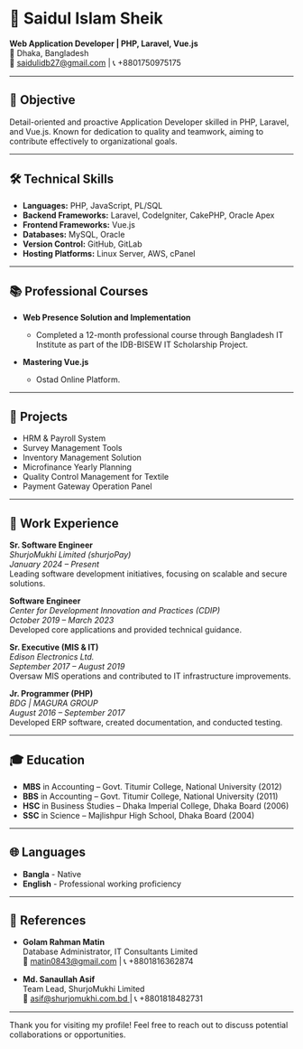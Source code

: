 # 🌟 Saidul Islam Sheik

**Web Application Developer | PHP, Laravel, Vue.js**  
📍 Dhaka, Bangladesh  
📧 [saidulidb27@gmail.com](mailto:saidulidb27@gmail.com) | 📞 +8801750975175  

---

## 🎯 Objective
Detail-oriented and proactive Application Developer skilled in PHP, Laravel, and Vue.js. Known for dedication to quality and teamwork, aiming to contribute effectively to organizational goals.

---

## 🛠️ Technical Skills

- **Languages:** PHP, JavaScript, PL/SQL
- **Backend Frameworks:** Laravel, CodeIgniter, CakePHP, Oracle Apex
- **Frontend Frameworks:** Vue.js
- **Databases:** MySQL, Oracle
- **Version Control:** GitHub, GitLab
- **Hosting Platforms:** Linux Server, AWS, cPanel

---

## 📚 Professional Courses

- **Web Presence Solution and Implementation**  
  - Completed a 12-month professional course through Bangladesh IT Institute as part of the IDB-BISEW IT Scholarship Project.

- **Mastering Vue.js**  
  - Ostad Online Platform.

---

## 🚀 Projects

- HRM & Payroll System
- Survey Management Tools
- Inventory Management Solution
- Microfinance Yearly Planning
- Quality Control Management for Textile
- Payment Gateway Operation Panel

---

## 💼 Work Experience

**Sr. Software Engineer**  
*ShurjoMukhi Limited (shurjoPay)*  
*January 2024 – Present*  
Leading software development initiatives, focusing on scalable and secure solutions.

**Software Engineer**  
*Center for Development Innovation and Practices (CDIP)*  
*October 2019 – March 2023*  
Developed core applications and provided technical guidance.

**Sr. Executive (MIS & IT)**  
*Edison Electronics Ltd.*  
*September 2017 – August 2019*  
Oversaw MIS operations and contributed to IT infrastructure improvements.

**Jr. Programmer (PHP)**  
*BDG | MAGURA GROUP*  
*August 2016 – September 2017*  
Developed ERP software, created documentation, and conducted testing.

---

## 🎓 Education

- **MBS** in Accounting – Govt. Titumir College, National University (2012)
- **BBS** in Accounting – Govt. Titumir College, National University (2011)
- **HSC** in Business Studies – Dhaka Imperial College, Dhaka Board (2006)
- **SSC** in Science – Majlishpur High School, Dhaka Board (2004)

---

## 🌐 Languages

- **Bangla** - Native  
- **English** - Professional working proficiency  

---

## 📇 References

- **Golam Rahman Matin**  
  Database Administrator, IT Consultants Limited  
  📧 [matin0843@gmail.com](mailto:matin0843@gmail.com) | 📞 +8801816362874

- **Md. Sanaullah Asif**  
  Team Lead, ShurjoMukhi Limited  
  📧 [asif@shurjomukhi.com.bd ](mailto:asif@shurjomukhi.com.bd) | 📞 +8801818482731

---

Thank you for visiting my profile! Feel free to reach out to discuss potential collaborations or opportunities.
